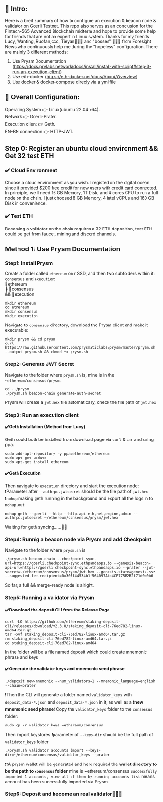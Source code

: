 ## 📝 Intro:
Here is a breif summary of how to configure an execution & beacon node & validator on Goerli Testnet. This repo also serves as an conclusion for the Fintech-565 Advanced Blockchain midterm and hope to provide some help for friends that are not an expert in Linux system. Thanks for my friends Lucy, Wanting, Ruofan,ccc, Tieyan🧙🏻‍♀️ and "bosses" 👨🏻‍⚖️ from Foresight News who continuously help me during the "hopeless" configuration.
There are mainly 3 different methods:
1. Use Prysm Documentation
(https://docs.prylabs.network/docs/install/install-with-script#step-3-run-an-execution-client)
2. Use eth-docker
(https://eth-docker.net/docs/About/Overview)
3. Use docker & docker-compose direcly via a yml file

## 🔎 Overall Configuration:
Operating System 👉 Linux(ubuntu 22.04 x64).   
Network 👉 Goerli-Prater.  
Execution client 👉 Geth.  
EN-BN connection 👉 HTTP-JWT. 				

## Step 0: Register an ubuntu cloud environment && Get 32 test ETH
### ✔️ Cloud Environment
Choose a cloud environment as you wish. I registed on the digital ocean since it provided $200 free credit for new users with credit card connected. In principle, we'll need 16 GB Memory, 1T Disk, and 4 cores CPU to run a full node on the chain. I just choosed 8 GB Memory, 4 intel vCPUs and 160 GB Disk in convenience.
### ✔️ Test ETH
Becoming a validator on the chain requires a 32 ETH deposition, test ETH could be get from faucet, mining and discord channels.

## Method 1: Use Prysm Documentation
### Step1: Install Prysm
Create a folder called `ethereum` on r SSD, and then two subfolders within it: `consensus` and `execution`:  
📂ethereum		
┣ 📂consensus		
&& 📂execution		

```
mkdir ethereum
cd ethereum
mkdir consensus
mkdir execution
```
Navigate to `consensus` directory, download the Prysm client and make it executable:
```
mkdir prysm && cd prysm
curl https://raw.githubusercontent.com/prysmaticlabs/prysm/master/prysm.sh --output prysm.sh && chmod +x prysm.sh
```
### Step2: Generate JWT Secret
Navigate to the folder where `prysm.sh` is, mine is in the `~ethereum/consensus/prysm`.

```
cd ../prysm
./prysm.sh beacon-chain generate-auth-secret
```

Prysm will create a `jwt.hex` file automatically, check the file path of `jwt.hex`

### Step3: Run an execution client
#### ✔️Geth Installation (Method from Lucy)
Geth could both be installed from download page via `curl` & `tar` and using ppa.

```
sudo add-apt-repository -y ppa:ethereum/ethereum
sudo apt-get update
sudo apt-get install ethereum
```

#### ✔️Geth Execution
Then navigate to `execution` directory and start the execution node:
❗️Parameter after `--authrpc.jwtsecret` should be the file path of `jwt.hex` 
❗️`nohup` making geth running in the background and export all the logs in to `nohup.out`

```
nohup geth --goerli --http --http.api eth,net,engine,admin --authrpc.jwtsecret ~/ethereum/consensus/prysm/jwt.hex 
```

Waiting for geth syncing......😶‍🌫️

### Step4: Runnig a beacon node via Prysm and add Checkpoint
Navigate to the folder where `prysm.sh` is

```
./prysm.sh beacon-chain --checkpoint-sync-url=https://goerli.checkpoint-sync.ethpandaops.io --genesis-beacon-api-url=https://goerli.checkpoint-sync.ethpandaops.io --prater --jwt-secret=~/ethereum/consensus/prysm/jwt.hex --genesis-state=genesis.ssz --suggested-fee-recipient=0x30Ff44534b1f564097Afc4CE775B2B2f71d0a0b6
```

So far, a full && merge-ready node is alright.

### Step5: Running a validator via Prysm
#### ✔️Download the deposit CLI from the Release Page

```
curl -LO https://github.com/ethereum/staking-deposit-cli/releases/download/v2.3.0/staking_deposit-cli-76ed782-linux-amd64.tar.gz
tar -xvf staking_deposit-cli-76ed782-linux-amd64.tar.gz
rm staking_deposit-cli-76ed782-linux-amd64.tar.gz
cd staking_deposit-cli-76ed782-linux-amd64
```

In the folder will be a file named deposit which could create mnemonic phrase and keys
#### ✔️Generate the validator keys and mnemonic seed phrase

```
./deposit new-mnemonic --num_validators=1 --mnemonic_language=english --chain=prater
```

❗️Then the CLI will generate a folder named `validator_keys` with `deposit_data-*.json` and `deposit_data-*.json` in it, as well as a **❗️new mnemonic seed phrase❗️**
Copy the `validator_keys` folder to the `consensus` folder:

```
sudo cp -r validator_keys ~ethereum/consensus
```

Then import keystores
❗️parameter of `--keys-dir` should be the full path of `validator_keys` folder
```
./prysm.sh validator accounts import --keys-dir=~/ethereum/consensus/validator_keys --prater
```
❗️❗️A prysm wallet will be generated and here required the **wallet directory to be the path to `consensus` folder** mine is ~ethereum/consensus
`Successfully imported 1 accounts, view all of them by running accounts list` means account has been successfully imported via Prysm

### Step6: Deposit and become an real validator🧙🏻‍♀️








